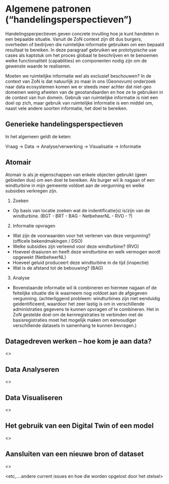 # Algemene patronen (“handelingsperspectieven”) 
Handelingsperpectieven geven concrete invulling hoe je kunt handelen in een bepaalde situatie. Vanuit de ZoN context zijn dit dus burgers, overheden of bedrijven die ruimtelijke informatie gebruiken om een bepaald resultaat te bereiken. In deze paragraaf gebruiken we prototypische use cases als kaptstuk om het proces globaal te beschrijven en te benoemen welke functionaliteit (capablities) en componenten nodig zijn om de gewenste waarde te realiseren.

Moeten we ruimtelijke informatie wel als exclusief beschouwen? In de context van ZoN  is dat natuurlijk zo maar in ons (Geonovum) onderzoek naar data ecosystemen komen we er steeds meer achter dat niet-geo domeinen weing afweten van de geostandaarden en hoe ze te gebruiken in de context van hun domein. 
Gebruik van ruimtelijke informatie is niet een doel op zich, maar gebruik van ruimtelijke informatie is een middel  om, naast vele andere soorten informatie, het doel te bereiken.

## Generieke handelingsperspectieven
In het algemeen geldt de keten:

Vraag -> Data -> Analyse/verwerking -> Visualisatie -> Informatie

## Atomair
Atomair is als je eigenschappen van enkele objecten gebruikt (geen gebieden dus) om een doel te bereiken.
Als burger wil ik nagaan of een windturbine in mijn gemeente voldoet aan de vergunning en welke subsidies verkregen zijn.
1) Zoeken
  - Op basis van locatie zoeken wat de indentificatie(s) is/zijn van de windturbine. (BGT - BRT - BAG - NetbeheerNL - RVO - ?)
2) Informatie opvragen
  - Wat zijn de voorwaarden voor het verlenen van deze vergunning? (officele bekendmakingen / DSO)
  - Welke subsidies zijn verleend voor deze windturbine? (RVO)
  - Hoeveel draaiuren en heeft deze windturbine en welk vermogen wordt opgewekt (NetbeheerNL)
  - Hoeveel geluid produceert deze windturbine in de tijd (inspectie)
  - Wat is de afstand tot de bebouwing? (BAG)
3) Analyse
- Bovenstaande informatie wil ik combineren en hiermee nagaan of de feitelijke situatie die ik waarneem nog voldoet aan de afgegeven vergunning.
(achterliggend probleem: windturbines zijn niet eenduidig geidentificeerd, waardoor het zeer lastig is om in verschillende administraties gegevens te kunnen opvragen of te combineren. Het in ZoN gestelde doel om de kernregistraties te verbinden met de basisregistraties moet het mogelijk maken om eenvoudiger verschillende datasets in samenhang te kunnen bevragen.)


## Datagedreven werken – hoe kom je aan data?
<>
## Data Analyseren
<>
## Data Visualiseren
<>
## Het gebruik van een Digital Twin of een model
<>
## Aansluiten van een nieuwe bron of dataset
<>



<etc,....andere current issues en hoe die worden opgelost door het stelsel>



